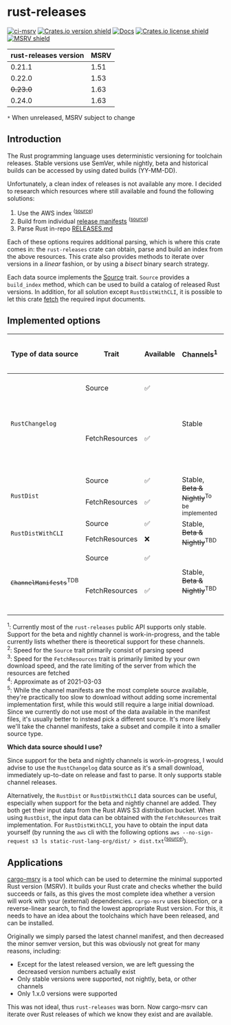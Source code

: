 # rust-releases

[![ci-msrv](https://github.com/foresterre/rust-releases/actions/workflows/msrv.yml/badge.svg)](https://github.com/foresterre/rust-releases/actions/workflows/msrv.yml)
[![Crates.io version shield](https://img.shields.io/crates/v/rust-releases.svg)](https://crates.io/crates/rust-releases)
[![Docs](https://docs.rs/rust-releases/badge.svg)](https://docs.rs/rust-releases)
[![Crates.io license shield](https://img.shields.io/crates/l/rust-releases.svg)](https://crates.io/crates/rust-releases)
[![MSRV shield](https://img.shields.io/badge/MSRV-1.53.0-informational)](https://github.com/foresterre/cargo-msrv)

| rust-releases version | MSRV |
|-----------------------|------|
| 0.21.1                | 1.51 |
| 0.22.0                | 1.53 |
| ~~0.23.0~~            | 1.63 |
| 0.24.0                | 1.63 |

`*` When unreleased, MSRV subject to change  

## Introduction

The Rust programming language uses deterministic versioning for toolchain releases. Stable versions use SemVer, 
while nightly, beta and historical builds can be accessed by using dated builds (YY-MM-DD).

Unfortunately, a clean index of releases is not available any more. I decided to research which resources where still available
and found the following solutions:
    
  1) Use the AWS index <sup>(<a href="https://github.com/rust-lang/rust/issues/56971#issuecomment-527199391">source</a>)</sup>
  2) Build from individual [release manifests](https://static.rust-lang.org/manifests.txt) <sup>(<a href="https://github.com/rust-lang/rust/issues/56971#issuecomment-527199391">source</a>)</sup>
  3) Parse Rust in-repo [RELEASES.md](https://raw.githubusercontent.com/rust-lang/rust/master/RELEASES.md)

Each of these options requires additional parsing, which is where this crate comes in: the `rust-releases` crate
can obtain, parse and build an index from the above resources. This crate also provides methods to iterate over versions 
in a _linear_ fashion, or by using a _bisect_ binary search strategy.

Each data source implements the [Source](https://docs.rs/rust-releases/latest/rust_releases/source/trait.Source.html) trait.  `Source` provides a `build_index` method, which can be used to
build a catalog of released Rust versions. In addition, for all solution except `RustDistWithCLI`, it is possible to let this crate
[fetch](https://docs.rs/rust-releases/latest/rust_releases/source/trait.FetchResources.html) the required input documents. 

## Implemented options

<table>
<thead>
     <tr>
          <th>Type of data source</th>
          <th>Trait</th>
          <th>Available</th>
          <th>Channels<sup>1</sup></th>
          <th>Speed<sup>2, 3</sup></th>
          <th>On disk cache size<sup>4</sup></th>
          <th>Notes</th>
     </tr>
</thead>
<tbody>
     <tr>
          <td rowspan="2"><code>RustChangelog</code></td>
          <td>Source</td>
          <td>✅</td>
          <td rowspan="2">Stable</td>
          <td>Fast</td>
          <td>-</td>
          <td rowspan="2"><i>Enabled by default. Disable by setting <code>default-features = false</code> for the <code>rust-releases</code> dependency in your Cargo.toml manifest.</i></td>
     </tr>
     <tr>
          <td>FetchResources</td>
          <td>✅</td>
          <td>Instant (<1 second)</td>
          <td>~491 KB</td>
     </tr>
     <tr>
          <td rowspan="2"><code>RustDist</code></td>
          <td>Source</td>
          <td>✅</td>
          <td rowspan="2">Stable, <strike>Beta & Nightly</strike><sup>To be implemented</sup></td>
          <td>Fast</td>
          <td>-</td>
          <td rowspan="2"></td>
     </tr>
     <tr>
          <td>FetchResources</td>
          <td>✅</td>
          <td>Medium fast (~10 seconds)</td>
          <td>~1 MB</td>
     </tr>
     <tr>
          <td rowspan="2"><code>RustDistWithCLI</code></td>
          <td>Source</td>
          <td>✅</td>
          <td rowspan="2">Stable, <strike>Beta & Nightly</strike><sup>TBD</sup></td>
          <td>Fast</td>
          <td>-</td>
          <td rowspan="2"></td>
     </tr>
     <tr>
          <td>FetchResources</td>
          <td>❌</td>
          <td>Slow (~1 minute)</td>
          <td>~8 MB</td>
     </tr>
     <tr>
          <td rowspan="2"><code><strike>ChannelManifests</strike></code><sup>TDB</sup></td>
          <td>Source</td>
          <td>✅</td>
          <td rowspan="2">Stable, <strike>Beta & Nightly</strike><sup>TBD</sup></td>
          <td>Medium</td>
          <td>-</td>
          <td rowspan="2">Input data works again<sup>(<a href="https://github.com/foresterre/rust-releases/issues/9">#9</a>)</sup>. Further implementation commitments TBD<sup>5</sup></td>
     </tr>
     <tr>
          <td>FetchResources</td>
          <td>✅</td>
          <td>Extremely slow (~1 hour)</td>
          <td>~418 MB</td>
     </tr>
</tbody>
</table>

<sup>1</sup>: Currently most of the `rust-releases` public API supports only stable. Support for the beta and nightly channel is work-in-progress, and the table currently lists whether there is theoretical support for these channels.<br> 
<sup>2</sup>: Speed for the `Source` trait primarily consist of parsing speed<br> 
<sup>3</sup>: Speed for the `FetchResources` trait is primarily limited by your own download speed, and the rate limiting of the server from which the resources are fetched<br>
<sup>4</sup>: Approximate as of 2021-03-03<br>
<sup>5</sup>: While the channel manifests are the most complete source available, they're practically too slow to download without
adding some incremental implementation first, while this would still require a large initial download. Since
we currently do not use most of the data available in the manifest files, it's usually better to instead pick
a different source. It's more likely we'll take the channel manifests, take a subset and compile it into a smaller source type.<br>

**Which data source should I use?**

Since support for the beta and nightly channels is work-in-progress, I would advise to use the `RustChangelog` data source as it's
a small download, immediately up-to-date on release and fast to parse. It only supports stable channel releases.

Alternatively, the `RustDist` or `RustDistWithCLI` data sources can be useful, especially when support for the beta and nightly channel are added.
They both get their input data from the Rust AWS S3 distribution bucket. When using `RustDist`, the input data can be obtained
with the `FetchResources` trait implementation. For `RustDistWithCLI`, you have to obtain the input data yourself (by running the
`aws` cli with the following options `aws --no-sign-request s3 ls static-rust-lang-org/dist/ > dist.txt`<sup>(<a href="https://github.com/rust-lang/rust/issues/56971#issuecomment-527199391">source</a>)</sup>).

## Applications

[cargo-msrv](https://github.com/foresterre/cargo-msrv) is a tool which can be used to determine the minimal supported Rust version (MSRV).
It builds your Rust crate and checks whether the build succeeds or fails, as this gives the most complete idea whether a version will work
with your (external) dependencies. `cargo-msrv` uses bisection, or a reverse-linear search, to find the lowest appropriate Rust version.
For this, it needs to have an idea about the toolchains which have been released, and can be installed.

Originally we simply parsed the latest channel manifest, and then decreased the minor semver version, but this was obviously not great for many reasons, including:
* Except for the latest released version, we are left guessing the decreased version numbers
  actually exist
* Only stable versions were supported, not nightly, beta, or other channels
* Only 1.x.0 versions were supported

This was not ideal, thus `rust-releases` was born. Now cargo-msrv can iterate over Rust releases of which we know they exist and are available.
